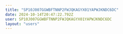 ```yaml
---
title: "SP10J007GGWBFTNNP2FWJQKAGYX01YAPWJKNDC6DC"
date: 2024-10-14T20:47:22.792Z
user: SP10J007GGWBFTNNP2FWJQKAGYX01YAPWJKNDC6DC
layout: "users"
---
```

    